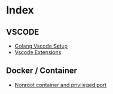 # Index

## VSCODE

- [Golang Vscode Setup](https://napat.github.io/vscode/golang.html)
- [Vscode Extensions](https://napat.github.io/vscode/extensions.html)

## Docker / Container

- [Nonroot container and privileged port](https://napat.github.io/docker/nonroot.html)
